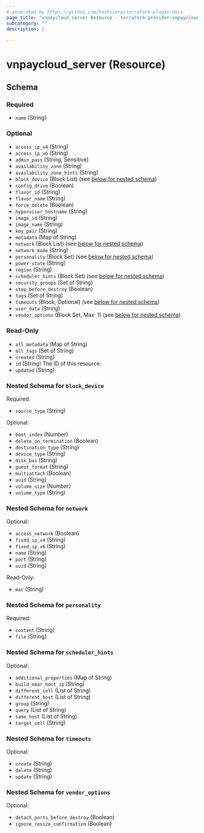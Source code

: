 ```yaml
---
# generated by https://github.com/hashicorp/terraform-plugin-docs
page_title: "vnpaycloud_server Resource - terraform-provider-vnpaycloud"
subcategory: ""
description: |-
  
---
```


# vnpaycloud_server (Resource)





<!-- schema generated by tfplugindocs -->
## Schema

### Required

- `name` (String)

### Optional

- `access_ip_v4` (String)
- `access_ip_v6` (String)
- `admin_pass` (String, Sensitive)
- `availability_zone` (String)
- `availability_zone_hints` (String)
- `block_device` (Block List) (see [below for nested schema](#nestedblock--block_device))
- `config_drive` (Boolean)
- `flavor_id` (String)
- `flavor_name` (String)
- `force_delete` (Boolean)
- `hypervisor_hostname` (String)
- `image_id` (String)
- `image_name` (String)
- `key_pair` (String)
- `metadata` (Map of String)
- `network` (Block List) (see [below for nested schema](#nestedblock--network))
- `network_mode` (String)
- `personality` (Block Set) (see [below for nested schema](#nestedblock--personality))
- `power_state` (String)
- `region` (String)
- `scheduler_hints` (Block Set) (see [below for nested schema](#nestedblock--scheduler_hints))
- `security_groups` (Set of String)
- `stop_before_destroy` (Boolean)
- `tags` (Set of String)
- `timeouts` (Block, Optional) (see [below for nested schema](#nestedblock--timeouts))
- `user_data` (String)
- `vendor_options` (Block Set, Max: 1) (see [below for nested schema](#nestedblock--vendor_options))

### Read-Only

- `all_metadata` (Map of String)
- `all_tags` (Set of String)
- `created` (String)
- `id` (String) The ID of this resource.
- `updated` (String)

<a id="nestedblock--block_device"></a>
### Nested Schema for `block_device`

Required:

- `source_type` (String)

Optional:

- `boot_index` (Number)
- `delete_on_termination` (Boolean)
- `destination_type` (String)
- `device_type` (String)
- `disk_bus` (String)
- `guest_format` (String)
- `multiattach` (Boolean)
- `uuid` (String)
- `volume_size` (Number)
- `volume_type` (String)


<a id="nestedblock--network"></a>
### Nested Schema for `network`

Optional:

- `access_network` (Boolean)
- `fixed_ip_v4` (String)
- `fixed_ip_v6` (String)
- `name` (String)
- `port` (String)
- `uuid` (String)

Read-Only:

- `mac` (String)


<a id="nestedblock--personality"></a>
### Nested Schema for `personality`

Required:

- `content` (String)
- `file` (String)


<a id="nestedblock--scheduler_hints"></a>
### Nested Schema for `scheduler_hints`

Optional:

- `additional_properties` (Map of String)
- `build_near_host_ip` (String)
- `different_cell` (List of String)
- `different_host` (List of String)
- `group` (String)
- `query` (List of String)
- `same_host` (List of String)
- `target_cell` (String)


<a id="nestedblock--timeouts"></a>
### Nested Schema for `timeouts`

Optional:

- `create` (String)
- `delete` (String)
- `update` (String)


<a id="nestedblock--vendor_options"></a>
### Nested Schema for `vendor_options`

Optional:

- `detach_ports_before_destroy` (Boolean)
- `ignore_resize_confirmation` (Boolean)
